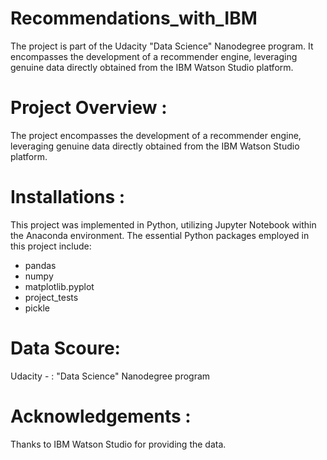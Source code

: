 # Recommendations_with_IBM
The project is part of the Udacity "Data Science" Nanodegree program. It encompasses the development of a recommender engine, leveraging genuine data directly obtained from the IBM Watson Studio platform.
# Project Overview :
The project encompasses the development of a recommender engine, leveraging genuine data directly obtained from the IBM Watson Studio platform.

# Installations :
This project was implemented in Python, utilizing Jupyter Notebook within the Anaconda environment. The essential Python packages employed in this project include:

- pandas
- numpy
- matplotlib.pyplot
- project_tests
- pickle

# Data Scoure:
Udacity - : "Data Science" Nanodegree program

# Acknowledgements :
Thanks to IBM Watson Studio for providing the data.
